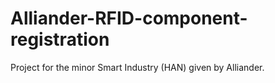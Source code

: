 # Alliander-RFID-component-registration
Project for the minor Smart Industry (HAN) given by Alliander.
